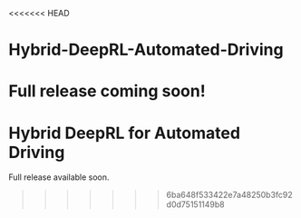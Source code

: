 <<<<<<< HEAD
# Hybrid-DeepRL-Automated-Driving

Full release coming soon!
=======
# Hybrid DeepRL for Automated Driving

Full release available soon.
>>>>>>> 6ba648f533422e7a48250b3fc92d0d75151149b8
